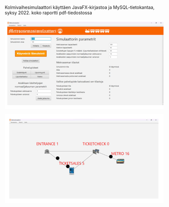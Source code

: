 Kolmivaihesimulaattori käyttäen JavaFX-kirjastoa ja MySQL-tietokantaa, syksy 2022. koko raportti pdf-tiedostossa

![alt text](readme/gui.png "Title")

![alt text](readme/gui2.png "Title")